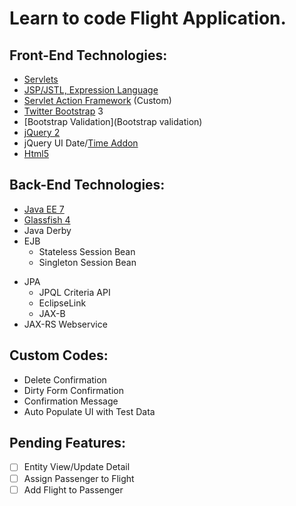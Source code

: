 Learn to code Flight Application.
=================================

Front-End Technologies:
-------------------
- [Servlets](https://docs.oracle.com/javaee/7/tutorial/servlets.htm#BNAFD)
- [JSP/JSTL, Expression Language](http://docs.oracle.com/javaee/5/tutorial/doc/bnagx.html)
- [Servlet Action Framework](#) \(Custom\)
- [Twitter Bootstrap](http://getbootstrap.com/components/) 3
- [Bootstrap Validation](Bootstrap validation)
- [jQuery 2](http://jquery.com)
- jQuery UI Date/[Time Addon](http://trentrichardson.com/examples/timepicker/)
- [Html5](http://www.w3.org/TR/html5/)

Back-End Technologies:
-------------------
* [Java EE 7](https://docs.oracle.com/javaee/7/tutorial/)
* [Glassfish 4](https://glassfish.java.net)
* Java Derby
* EJB
  - Stateless Session Bean
  - Singleton Session Bean
- JPA
  - JPQL Criteria API
  - EclipseLink 
  - JAX-B
- JAX-RS Webservice

Custom Codes:
-------------
- Delete Confirmation
- Dirty Form Confirmation
- Confirmation Message
- Auto Populate UI with Test Data

Pending Features:
-----------------
- [ ] Entity View/Update Detail
- [ ] Assign Passenger to Flight
- [ ] Add Flight to Passenger
